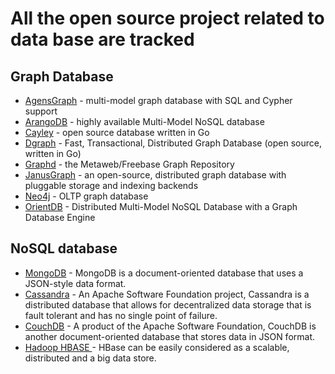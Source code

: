 # All the open source project related to data base are tracked

## Graph Database


* [AgensGraph](https://github.com/bitnine-oss/agensgraph) - multi-model graph database with SQL and Cypher support
* [ArangoDB](https://github.com/arangodb/arangodb) - highly available Multi-Model NoSQL database
* [Cayley](https://github.com/cayleygraph/cayley) - open source database written in Go
* [Dgraph](https://github.com/dgraph-io/dgraph) - Fast, Transactional, Distributed Graph Database (open source, written in Go)
* [Graphd](https://github.com/google/graphd) - the Metaweb/Freebase Graph Repository
* [JanusGraph](https://github.com/JanusGraph/janusgraph) - an open-source, distributed graph database with pluggable storage and indexing backends
* [Neo4j](https://github.com/neo4j/neo4j) - OLTP graph database
* [OrientDB](https://github.com/orientechnologies/orientdb) - Distributed Multi-Model NoSQL Database with a Graph Database Engine

## NoSQL database
* [MongoDB](https://github.com/mongodb/mongo) - MongoDB is a document-oriented database that uses a JSON-style data format.
* [Cassandra](hhttps://github.com/apache/cassandra) - An Apache Software Foundation project, Cassandra is a distributed database that allows for decentralized data storage that is fault tolerant and has no single point of failure.
* [CouchDB](https://github.com/apache/couchdb) - A product of the Apache Software Foundation, CouchDB is another document-oriented database that stores data in JSON format.
* [Hadoop HBASE ](https://github.com/apache/hbase) - HBase can be easily considered as a scalable, distributed and a big data store.